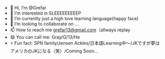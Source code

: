 - 👋 Hi, I’m @Grefar
- 👀 I’m interested in SLEEEEEEEEEP
- 🌱 I’m currently just a high love learning language(happy face)
- 💞️ I’m looking to collaborate on ...
- 📫 How to reach me grefar13@gmail.com（allways replay
- 😄 You can call me: Gray/G/13/He
- ⚡ Fun fact: SPN family/Jensen Ackles/日本語Learning中～/JKですが夢はアメリカのJKになる（笑）/Coming Soon...

<!---
Grefar/Grefar is a ✨ special ✨ repository because its `README.md` (this file) appears on your GitHub profile.
You can click the Preview link to take a look at your changes.
--->
